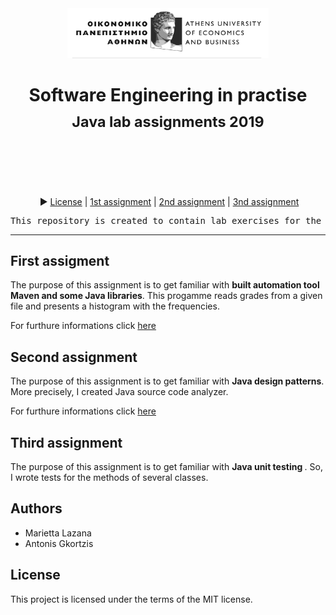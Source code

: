 <div align="center">
<img src="media/aueb.jpg" height="80px">
<h1> Software Engineering in practise<br/><sub>Java lab assignments 2019</sub></h1>
<img scr="http://wiki.stat.ucla.edu/distributome/uploads/a/a2/JAVA_animated.gif"  height="100px">
▶️ <a href="https://github.com/mlazana/dmst-Java-course-assignments/blob/master/LICENSE.md">License</a> | 
<a href="https://github.com/mlazana/dmst-Java-course-assignments/tree/development/gradeshistogram">1st assignment</a> | 
<a href="https://github.com/mlazana/dmst-Java-course-assignments/tree/development/javaCodeAnalyzer">2nd assignment</a> |
<a href="https://github.com/mlazana/dmst-Java-course-assignments/tree/development/unitTesting">3nd assignment</a> 
</div>

<pre>
This repository is created to contain lab exercises for the course "Software Engineering in practise".
</pre>
<hr/>



## First assigment


The purpose of this assignment is to get familiar with <b>built automation tool Maven and some Java libraries</b>. This progamme reads grades from a given file and presents a histogram with the frequencies.

For furthure informations click [here](https://github.com/mlazana/dmst-Java-course-assignments/blob/development/gradeshistogram/README.md)

## Second assignment

The purpose of this assignment is to get familiar with <b> Java design patterns</b>. More precisely, I created Java source code analyzer.

For furthure informations click [here](https://github.com/mlazana/dmst-Java-course-assignments/blob/development/Java_code_analyzer/README.md)

## Third assignment

The purpose of this assignment is to get familiar with <b> Java unit testing </b>. So, I wrote tests for the methods of several classes.

## Authors

* Marietta Lazana
* Antonis Gkortzis

## License

This project is licensed under the terms of the MIT license.